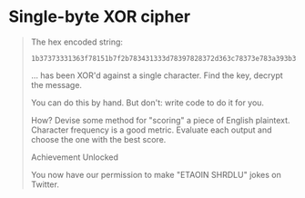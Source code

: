# Single-byte XOR cipher

> The hex encoded string:
>
>```
> 1b37373331363f78151b7f2b783431333d78397828372d363c78373e783a393b3736
> ```
> ... has been XOR'd against a single character. Find the key, decrypt the message.
>
> You can do this by hand. But don't: write code to do it for you.
>
> How? Devise some method for "scoring" a piece of English plaintext. Character frequency is a good metric. Evaluate each output and choose the one with the best score.
>
> Achievement Unlocked
>
> You now have our permission to make "ETAOIN SHRDLU" jokes on Twitter.
